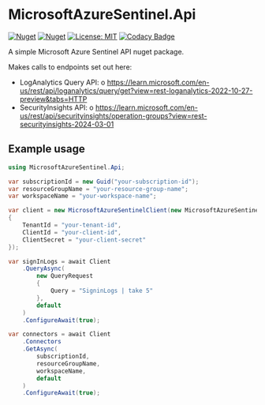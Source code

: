 # MicrosoftAzureSentinel.Api

[![Nuget](https://img.shields.io/nuget/v/MicrosoftAzureSentinel.Api)](https://www.nuget.org/packages/MicrosoftAzureSentinel.Api/)
[![Nuget](https://img.shields.io/nuget/dt/MicrosoftAzureSentinel.Api)](https://www.nuget.org/packages/MicrosoftAzureSentinel.Api/)
[![License: MIT](https://img.shields.io/badge/License-MIT-yellow.svg)](https://opensource.org/licenses/MIT)
[![Codacy Badge](https://app.codacy.com/project/badge/Grade/7c55bd140e544652a4a8ed1a0ed9e729)](https://www.codacy.com?utm_source=github.com&amp;utm_medium=referral&amp;utm_content=panoramicdata/MicrosoftAzureSentinel.Api&amp;utm_campaign=Badge_Grade)

A simple Microsoft Azure Sentinel API nuget package.

Makes calls to endpoints set out here:
* LogAnalytics Query API:
	o https://learn.microsoft.com/en-us/rest/api/loganalytics/query/get?view=rest-loganalytics-2022-10-27-preview&tabs=HTTP
* SecurityInsights API:
	o https://learn.microsoft.com/en-us/rest/api/securityinsights/operation-groups?view=rest-securityinsights-2024-03-01

## Example usage

```csharp
using MicrosoftAzureSentinel.Api;

var subscriptionId = new Guid("your-subscription-id");
var resourceGroupName = "your-resource-group-name";
var workspaceName = "your-workspace-name";

var client = new MicrosoftAzureSentinelClient(new MicrosoftAzureSentinelClientOptions
{
	TenantId = "your-tenant-id",
	ClientId = "your-client-id",
	ClientSecret = "your-client-secret"
});

var signInLogs = await Client
	.QueryAsync(
		new QueryRequest
		{
			Query = "SigninLogs | take 5"
		},
		default
	)
	.ConfigureAwait(true);

var connectors = await Client
	.Connectors
	.GetAsync(
		subscriptionId,
		resourceGroupName,
		workspaceName,
		default
	)
	.ConfigureAwait(true);
```